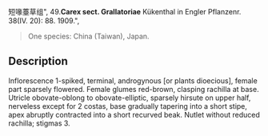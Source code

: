 短喙薹草组",
49.**Carex sect. Grallatoriae** Kükenthal in Engler Pflanzenr. 38(IV. 20): 88. 1909.",

> One species: China (Taiwan), Japan.

## Description
Inflorescence 1-spiked, terminal, androgynous [or plants dioecious], female part sparsely flowered. Female glumes red-brown, clasping rachilla at base. Utricle obovate-oblong to obovate-elliptic, sparsely hirsute on upper half, nerveless except for 2 costas, base gradually tapering into a short stipe, apex abruptly contracted into a short recurved beak. Nutlet without reduced rachilla; stigmas 3.
